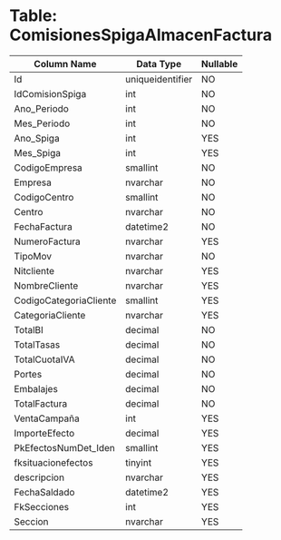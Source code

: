# Table: ComisionesSpigaAlmacenFactura

| Column Name | Data Type | Nullable |
|-------------|-----------|----------|
| Id | uniqueidentifier | NO |
| IdComisionSpiga | int | NO |
| Ano_Periodo | int | NO |
| Mes_Periodo | int | NO |
| Ano_Spiga | int | YES |
| Mes_Spiga | int | YES |
| CodigoEmpresa | smallint | NO |
| Empresa | nvarchar | NO |
| CodigoCentro | smallint | NO |
| Centro | nvarchar | NO |
| FechaFactura | datetime2 | NO |
| NumeroFactura | nvarchar | YES |
| TipoMov | nvarchar | NO |
| Nitcliente | nvarchar | YES |
| NombreCliente | nvarchar | YES |
| CodigoCategoriaCliente | smallint | YES |
| CategoriaCliente | nvarchar | YES |
| TotalBI | decimal | NO |
| TotalTasas | decimal | NO |
| TotalCuotaIVA | decimal | NO |
| Portes | decimal | NO |
| Embalajes | decimal | NO |
| TotalFactura | decimal | NO |
| VentaCampaña | int | YES |
| ImporteEfecto | decimal | YES |
| PkEfectosNumDet_Iden | smallint | YES |
| fksituacionefectos | tinyint | YES |
| descripcion | nvarchar | YES |
| FechaSaldado | datetime2 | YES |
| FkSecciones | int | YES |
| Seccion | nvarchar | YES |
